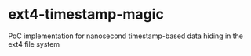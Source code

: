 # ext4-timestamp-magic
PoC implementation for nanosecond timestamp-based data hiding in the ext4 file system
